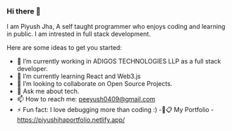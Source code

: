 ### Hi there 👋


I am Piyush Jha, A self taught programmer who enjoys coding and learning in public. I am intrested in full stack development.

Here are some ideas to get you started:

- 🔭 I’m currently working in ADIGOS TECHNOLOGIES LLP as a full stack developer.
- 🌱 I’m currently learning React and Web3.js
- 👯 I’m looking to collaborate on Open Source Projects.
- 💬 Ask me about tech.
- 📫 How to reach me: peeyush0409@gmail.com
- ⚡ Fun fact: I love debugging more than coding :)
-💼📋 My Portfolio - https://piyushjhaportfolio.netlify.app/

